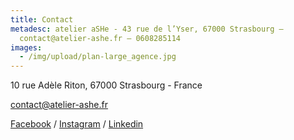 ```yaml
---
title: Contact
metadesc: atelier aSHe - 43 rue de l’Yser, 67000 Strasbourg –
  contact@atelier-ashe.fr – 0608285114
images:
  - /img/upload/plan-large_agence.jpg
---
```

10 rue Adèle Riton, 67000 Strasbourg - France

<a href="mailto:contact@atelier-ashe.fr">contact@atelier-ashe.fr</a>

<a href="https://www.facebook.com/atelierashe/photos/">Facebook</a> / <a href="https://www.instagram.com/atelier_ashe/">Instagram</a> / <a href="https://www.linkedin.com/company/atelier-ashe/">Linkedin</a>